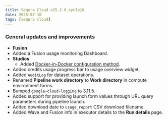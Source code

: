 ```yaml
---
title: Seqera Cloud v25.2.0_cycle16
date: 2025-07-10
tags: [seqera cloud]
---
```


### General updates and improvements

- **Fusion**
 - Added a Fusion usage monitoring Dashboard.
- **Studios**
  - Added [Docker-in-Docker configuration method](https://docs.seqera.io/platform-cloud/studios/overview#docker-in-docker). 
- Added credits usage progress bar to usage overview widget.
- Added `AuditLog` for dataset operations.
- Renamed **Pipeline work directory** to **Work directory** in compute environment forms.
- Bumped `google-cloud-logging` to 3.11.5.
- Added support for providing launch form values through URL query parameters during pipeline launch.
- Added download date to `usage_report` CSV download filename.
- Added Wave and Fusion info in executor details to the **Run details** page.
